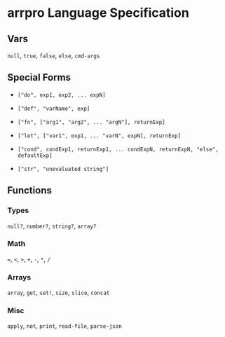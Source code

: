 # arrpro Language Specification

## Vars

`null`, `true`, `false`, `else`, `cmd-args`


## Special Forms

- `["do", exp1, exp2, ... expN]`

- `["def", "varName", exp]`

- `["fn", ["arg1", "arg2", ... "argN"], returnExp]`

- `["let", ["var1", exp1, ... "varN", expN], returnExp]`

- `["cond", condExp1, returnExp1, ... condExpN, returnExpN, "else", defaultExp]`

- `["str", "unevaluated string"]`


## Functions

### Types

`null?`, `number?`, `string?`, `array?`

### Math

`=`, `<`, `>`, `+`, `-`, `*`, `/`

### Arrays

`array`, `get`, `set!`, `size`, `slice`, `concat`

### Misc

`apply`, `not`, `print`, `read-file`, `parse-json`
